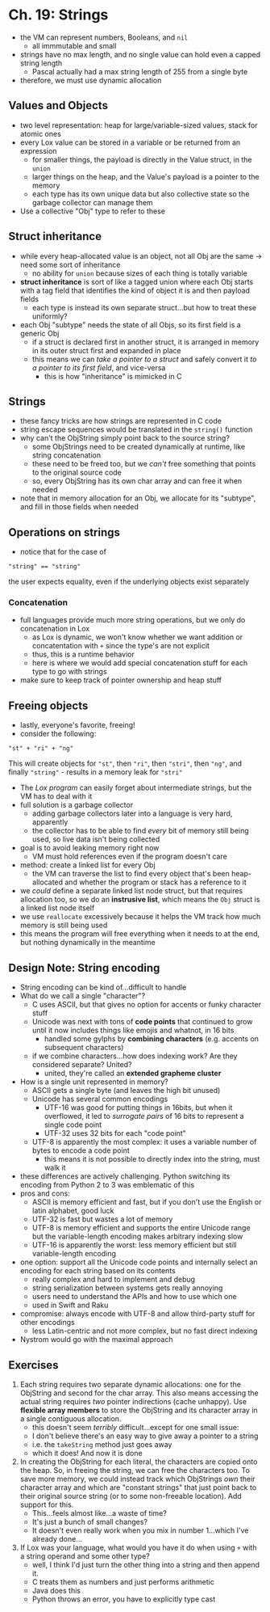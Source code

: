 # Ch. 19: Strings

- the VM can represent numbers, Booleans, and `nil`
    - all immmutable and small
- strings have no max length, and no single value can hold even a capped string length
    - Pascal actually had a max string length of 255 from a single byte
- therefore, we must use dynamic allocation

## Values and Objects

- two level representation: heap for large/variable-sized values, stack for atomic ones
- every Lox value can be stored in a variable or be returned from an expression
    - for smaller things, the payload is directly in the Value struct, in the `union`
    - larger things on the heap, and the Value's payload is a pointer to the memory
    - each type has its own unique data but also collective state so the garbage collector can manage them
- Use a collective "Obj" type to refer to these

## Struct inheritance

- while every heap-allocated value is an object, not all Obj are the same $\rightarrow$ need some sort of inheritance
    - no ability for `union` because sizes of each thing is totally variable
- **struct inheritance** is sort of like a tagged union where each Obj starts with a tag field that identifies the kind of object it is and then payload fields
    - each type is instead its own separate struct...but how to treat these uniformly?
- each Obj "subtype" needs the state of all Objs, so its first field is a generic Obj
    - if a struct is declared first in another struct, it is arranged in memory in its outer struct first and expanded in place
    - this means we can *take a pointer to a struct* and safely convert it *to a pointer to its first field*, and vice-versa
        - this is how "inheritance" is mimicked in C

## Strings

- these fancy tricks are how strings are represented in C code
- string escape sequences would be translated in the `string()` function
- why can't the ObjString simply point back to the source string?
    - some ObjStrings need to be created dynamically at runtime, like string concatenation
    - these need to be freed too, but we *can't* free something that points to the original source code
    - so, every ObjString has its own char array and can free it when needed
- note that in memory allocation for an Obj, we allocate for its "subtype", and fill in those fields when needed

## Operations on strings

- notice that for the case of
```
"string" == "string"
```
the user expects equality, even if the underlying objects exist separately

### Concatenation

- full languages provide much more string operations, but we only do concatenation in Lox
    - as Lox is dynamic, we won't know whether we want addition or concatentation with `+` since the type's are not explicit
    - thus, this is a runtime behavior
    - here is where we would add special concatenation stuff for each type to go with strings
- make sure to keep track of pointer ownership and heap stuff

## Freeing objects

- lastly, everyone's favorite, freeing!
- consider the following:
```
"st" + "ri" + "ng"
```
This will create objects for `"st"`, then `"ri"`, then `"stri"`, then `"ng"`, and finally `"string"`
    - results in a memory leak for `"stri"`
- The *Lox program* can easily forget about intermediate strings, but the VM has to deal with it
- full solution is a garbage collector
    - adding garbage collectors later into a language is very hard, apparently
    - the collector has to be able to find *every* bit of memory still being used, so live data isn't being collected
- goal is to avoid leaking memory right now
    - VM must hold references even if the program doesn't care
- method: create a linked list for every Obj
    - the VM can traverse the list to find every object that's been heap-allocated and whether the program or stack has a reference to it
- we *could* define a separate linked list node struct, but that requires allocation too, so we do an **instrusive list**, which means the `Obj` struct is a linked list node itself
- we use `reallocate` excessively because it helps the VM track how much memory is still being used
- this means the program will free everything when it needs to at the end, but nothing dynamically in the meantime

## Design Note: String encoding

- String encoding can be kind of...difficult to handle
- What do we call a single "character"?
    - C uses ASCII, but that gives no option for accents or funky character stuff
    - Unicode was next with tons of **code points** that continued to grow until it now includes things like emojis and whatnot, in 16 bits
        - handled some gylphs by **combining characters** (e.g. accents on subsequent characters)
    - if we combine characters...how does indexing work? Are they considered separate? United?
        - united, they're called an **extended grapheme cluster**
- How is a single unit represented in memory?
    - ASCII gets a single byte (and leaves the high bit unused)
    - Unicode has several common encodings
        - UTF-16 was good for putting things in 16bits, but when it overflowed, it led to *surrogate pairs* of 16 bits to represent a single code point
        - UTF-32 uses 32 bits for each "code point"
    - UTF-8 is apparently the most complex: it uses a variable number of bytes to encode a code point
        - this means it is not possible to directly index into the string, must walk it
- these differences are actively challenging. Python switching its encoding from Python 2 to 3 was emblematic of this
- pros and cons:
    - ASCII is memory efficient and fast, but if you don't use the English or latin alphabet, good luck
    - UTF-32 is fast but wastes a lot of memory
    - UTF-8 is memory efficient and supports the entire Unicode range but the variable-length encoding makes arbitrary indexing slow
    - UTF-16 is apparently the worst: less memory efficient but still variable-length encoding
- one option: support all the Unicode code points and internally select an encoding for each string based on its contents
    - really complex and hard to implement and debug
    - string serialization between systems gets really annoying
    - users need to understand the APIs and how to use which one
    - used in Swift and Raku
- compromise: always encode with UTF-8 and allow third-party stuff for other encodings
    - less Latin-centric and not more complex, but no fast direct indexing
- Nystrom would go with the maximal approach

## Exercises

1. Each string requires two separate dynamic allocations: one for the ObjString and second for the char array.
This also means accessing the actual string requires *two* pointer indirections (cache unhappy).
Use **flexible array members** to store the ObjString and its character array 
in a single contiguous allocation.
    - this doesn't seem *terribly* difficult...except for one small issue:
    - I don't believe there's an easy way to give away a pointer to a string
    - i.e. the `takeString` method just goes away
    - which it does! And now it is done
2. In creating the ObjString for each literal, the characters are copied onto the heap.
So, in freeing the string, we can free the characters too.
To save more memory, we could instead track which ObjStrings *own* their character array
and which are "constant strings" that just point back to their original source string
(or to some non-freeable location). Add support for this.
    - This...feels almost like...a waste of time?
    - It's just a bunch of small changes?
    - It doesn't even really work when you mix in number 1...which I've already done...
3. If Lox was your language, what would you have it do when using `+` with a string operand and some other type?
    - well, I think I'd just turn the other thing into a string and then append it.
    - C treats them as numbers and just performs arithmetic
    - Java does this
    - Python throws an error, you have to explicitly type cast
